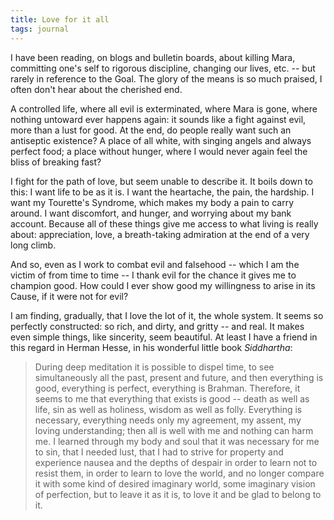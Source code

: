 ```yaml
---
title: Love for it all
tags: journal
---
```


I have been reading, on blogs and bulletin boards, about killing Mara,
committing one's self to rigorous discipline, changing our lives,
etc. -- but rarely in reference to the Goal.  The glory of the means is
so much praised, I often don't hear about the cherished end.

A controlled life, where all evil is exterminated, where Mara is gone,
where nothing untoward ever happens again: it sounds like a fight
against evil, more than a lust for good.  At the end, do people really
want such an antiseptic existence?  A place of all white, with singing
angels and always perfect food; a place without hunger, where I would
never again feel the bliss of breaking fast?

I fight for the path of love, but seem unable to describe it.  It boils
down to this: I want life to be as it is.  I want the heartache, the
pain, the hardship.  I want my Tourette's Syndrome, which makes my body
a pain to carry around.  I want discomfort, and hunger, and worrying
about my bank account.  Because all of these things give me access to
what living is really about: appreciation, love, a breath-taking
admiration at the end of a very long climb.

And so, even as I work to combat evil and falsehood -- which I am the
victim of from time to time -- I thank evil for the chance it gives me
to champion good.  How could I ever show good my willingness to arise in
its Cause, if it were not for evil?

I am finding, gradually, that I love the lot of it, the whole system.
It seems so perfectly constructed: so rich, and dirty, and gritty -- and
real.  It makes even simple things, like sincerity, seem beautiful.  At
least I have a friend in this regard in Herman Hesse, in his wonderful
little book *Siddhartha*:

> During deep meditation it is possible to dispel time, to see
> simultaneously all the past, present and future, and then everything
> is good, everything is perfect, everything is Brahman.  Therefore, it
> seems to me that everything that exists is good -- death as well as
> life, sin as well as holiness, wisdom as well as folly.  Everything is
> necessary, everything needs only my agreement, my assent, my loving
> understanding; then all is well with me and nothing can harm me.  I
> learned through my body and soul that it was necessary for me to sin,
> that I needed lust, that I had to strive for property and experience
> nausea and the depths of despair in order to learn not to resist them,
> in order to learn to love the world, and no longer compare it with
> some kind of desired imaginary world, some imaginary vision of
> perfection, but to leave it as it is, to love it and be glad to belong
> to it.


